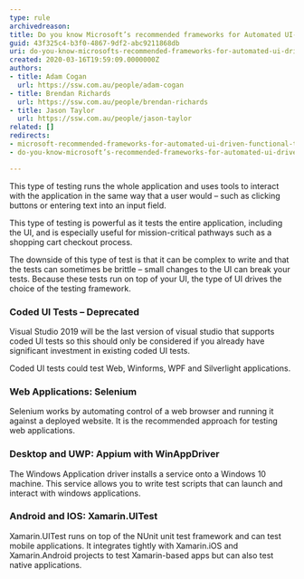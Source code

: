 ```yaml
---
type: rule
archivedreason: 
title: Do you know Microsoft’s recommended frameworks for Automated UI-driven Functional Testing?
guid: 43f325c4-b3f0-4867-9df2-abc9211868db
uri: do-you-know-microsofts-recommended-frameworks-for-automated-ui-driven-functional-testing
created: 2020-03-16T19:59:09.0000000Z
authors:
- title: Adam Cogan
  url: https://ssw.com.au/people/adam-cogan
- title: Brendan Richards
  url: https://ssw.com.au/people/brendan-richards
- title: Jason Taylor
  url: https://ssw.com.au/people/jason-taylor
related: []
redirects:
- microsoft-recommended-frameworks-for-automated-ui-driven-functional-testing
- do-you-know-microsoft’s-recommended-frameworks-for-automated-ui-driven-functional-testing

---
```


This type of testing runs the whole application and uses tools to interact with the application in the same way that a user would – such as clicking buttons or entering text into an input field.


This type of testing is powerful as it tests the entire application, including the UI, and is especially useful for mission-critical pathways such as a shopping cart checkout process.

The downside of this type of test is that it can be complex to write and that the tests can sometimes be brittle – small changes to the UI can break your tests.
Because these tests run on top of your UI, the type of UI drives the choice of the testing framework.




<!--endintro-->

### Coded UI Tests – Deprecated


Visual Studio 2019 will be the last version of visual studio that supports coded UI tests so this should only be considered if you already have significant investment in existing coded UI tests.

Coded UI tests could test Web, Winforms, WPF and Silverlight applications.

### Web Applications: Selenium

Selenium works by automating control of a web browser and running it against a deployed website. It is the recommended approach for testing web applications.

### Desktop and UWP: Appium with WinAppDriver

The Windows Application driver installs a service onto a Windows 10 machine. This service allows you to write test scripts that can launch and interact with windows applications.

### Android and IOS: Xamarin.UITest


Xamarin.UITest runs on top of the NUnit unit test framework and can test mobile applications. It integrates tightly with Xamarin.iOS and Xamarin.Android projects to test Xamarin-based apps but can also test native applications.
